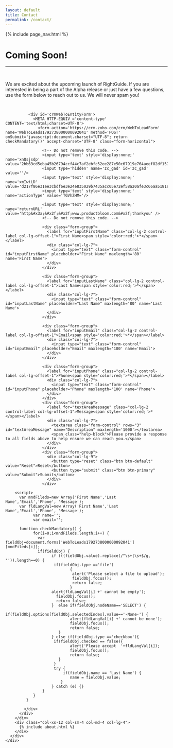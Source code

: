 ```yaml
---
layout: default
title: Contact
permalink: /contact/
---
```


{% include page_nav.html %}

<div class="container-wrapper grey-bg white-bottom-border">
  <div class="container">
    <div class="row">
      <div class="container-padding">
        <div class="col-xs-12 col-sm-12 col-md-8 col-lg-8">
          <div class="expertise-option">
            <div class="box">
              <h1 class="text-left expertise-header">Coming Soon!</h1>
              <hr/>
              <br/>
              <p class="box-desc text-left">We are excited about the upcoming launch of RightGuide. If you are interested in being a part of the Alpha release or just have a few questions, use the form below to reach out to us. We will never spam you!</p>
              <br/>

              <div id='crmWebToEntityForm'>
                <META HTTP-EQUIV ='content-type' CONTENT='text/html;charset=UTF-8'>
                  <form action='https://crm.zoho.com/crm/WebToLeadForm' name='WebToLeads1792738000000092041' method='POST' onSubmit='javascript:document.charset="UTF-8"; return checkMandatory()' accept-charset='UTF-8' class="form-horizontal">

                    <!-- Do not remove this code. -->
                    <input type='text' style='display:none;' name='xnQsjsdp' value='2bb63cd5eba45b26794ccf44c7af2ebfc52ee287e50c67919e764aeef82df157'/>
                    <input type='hidden' name='zc_gad' id='zc_gad' value=''/>
                    <input type='text' style='display:none;' name='xmIwtLD' value='d217f86e31ee3cbdf6e3e24e835029b7435acc05e72ef58a20afe3c66aa51818'/>
                    <input type='text' style='display:none;'  name='actionType' value='TGVhZHM='/>

                    <input type='text' style='display:none;' name='returnURL' value='http&#x3a;&#x2f;&#x2f;www.productbloom.com&#x2f;thankyou' />
                    <!-- Do not remove this code. -->

                    <div class="form-group">
                      <label for="inputFirstName" class="col-lg-2 control-label col-lg-offset-1">First Name<span style='color:red;'>*</span></label>
                      <div class="col-lg-7">
                        <input type="text" class="form-control" id="inputFirstName" placeholder="First Name" maxlength='80' name='First Name'>
                      </div>
                    </div>

                    <div class="form-group">
                      <label for="inputLastName" class="col-lg-2 control-label col-lg-offset-1">Last Name<span style='color:red;'>*</span></label>
                      <div class="col-lg-7">
                        <input type="text" class="form-control" id="inputLastName" placeholder="Last Name" maxlength='80' name='Last Name'>
                      </div>
                    </div>

                    <div class="form-group">
                      <label for="inputEmail" class="col-lg-2 control-label col-lg-offset-1">Email<span style='color:red;'>*</span></label>
                      <div class="col-lg-7">
                        <input type="text" class="form-control" id="inputEmail" placeholder="Email" maxlength='100' name='Email'>
                      </div>
                    </div>

                    <div class="form-group">
                      <label for="inputPhone" class="col-lg-2 control-label col-lg-offset-1">Phone<span style='color:red;'>*</span></label>
                      <div class="col-lg-7">
                        <input type="text" class="form-control" id="inputPhone" placeholder="Phone" maxlength='100' name='Phone'>
                      </div>
                    </div>
                    <div class="form-group">
                      <label for="textAreaMessage" class="col-lg-2 control-label col-lg-offset-1">Message<span style='color:red;'>*</span></label>
                      <div class="col-lg-7">
                        <textarea class="form-control" rows="3" id="textAreaMessage" name="Description" maxlength='1000'></textarea>
                        <span class="help-block">Please provide a response to all fields above to help ensure we can reach you.</span>
                      </div>
                    </div>
                    <div class="form-group">
                      <div class="col-lg-9">
                        <button type="reset" class="btn btn-default" value="Reset">Reset</button>
                        <button type="submit" class="btn btn-primary" value="Submit">Submit</button>
                      </div>
                    </div>

        <script>
          var mndFileds=new Array('First Name','Last Name','Email','Phone', 'Message');
          var fldLangVal=new Array('First Name','Last Name','Email','Phone', 'Message');
                var name='';
                var email='';

          function checkMandatory() {
                for(i=0;i<mndFileds.length;i++) {
                  var fieldObj=document.forms['WebToLeads1792738000000092041'][mndFileds[i]];
                  if(fieldObj) {
                        if (((fieldObj.value).replace(/^\s+|\s+$/g, '')).length==0) {
                         if(fieldObj.type =='file')
                                {
                                 alert('Please select a file to upload');
                                 fieldObj.focus();
                                 return false;
                                }
                        alert(fldLangVal[i] +' cannot be empty');
                          fieldObj.focus();
                          return false;
                        }  else if(fieldObj.nodeName=='SELECT') {
                         if(fieldObj.options[fieldObj.selectedIndex].value=='-None-') {
                                alert(fldLangVal[i] +' cannot be none');
                                fieldObj.focus();
                                return false;
                           }
                        } else if(fieldObj.type =='checkbox'){
                         if(fieldObj.checked == false){
                                alert('Please accept  '+fldLangVal[i]);
                                fieldObj.focus();
                                return false;
                           }
                         }
                         try {
                             if(fieldObj.name == 'Last Name') {
                                name = fieldObj.value;
                            }
                        } catch (e) {}
                    }
                }
             }

</script>
        </form>
</div>


            </div>
          </div>
        </div>
        <div class="col-xs-12 col-sm-4 col-md-4 col-lg-4">
          {% include about.html %}
        </div>
      </div>
    </div>
  </div>
</div>
